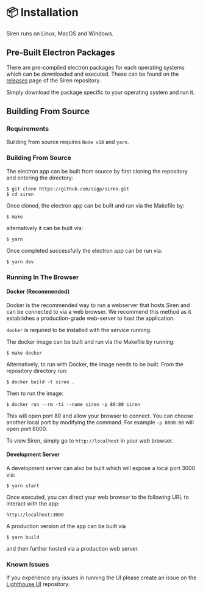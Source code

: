 # 📦 Installation

Siren runs on Linux, MacOS and Windows.


## Pre-Built Electron Packages

There are pre-compiled electron packages for each operating systems which can
be downloaded and executed. These can be found on the
[releases](https://github.com/sigp/siren/releases) page of the
Siren repository.

Simply download the package specific to your operating system and run it.

## Building From Source

### Requirements

Building from source requires `Node v18` and `yarn`. 

### Building From Source

The electron app can be built from source by first cloning the repository and
entering the directory:

```
$ git clone https://github.com/sigp/siren.git
$ cd siren
```

Once cloned, the electron app can be built and ran via the Makefile by:

```
$ make
```

alternatively it can be built via:

```
$ yarn
```

Once completed successfully the electron app can be run via:

```
$ yarn dev
```

### Running In The Browser

#### Docker (Recommended)

Docker is the recommended way to run a webserver that hosts Siren and can be
connected to via a web browser. We recommend this method as it establishes a
production-grade web-server to host the application.

`docker` is required to be installed with the service running.

The docker image can be built and run via the Makefile by running:
```
$ make docker
```

Alternatively, to run with Docker, the image needs to be built. From the repository directory
run:
```
$ docker build -t siren .
```

Then to run the image:
```
$ docker run --rm -ti --name siren -p 80:80 siren
```

This will open port 80 and allow your browser to connect. You can choose
another local port by modifying the command. For example `-p 8000:80` will open
port 8000.

To view Siren, simply go to `http://localhost` in your web browser.

#### Development Server

A development server can also be built which will expose a local port 3000 via:
```
$ yarn start
```

Once executed, you can direct your web browser to the following URL to interact
with the app:
```
http://localhost:3000
```

A production version of the app can be built via
```
$ yarn build
```
and then further hosted via a production web server.

### Known Issues

If you experience any issues in running the UI please create an issue on the
[Lighthouse UI](https://github.com/sigp/lighthouse-ui) repository.
